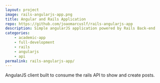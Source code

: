 ```yaml
---
layout: project
image: rails-angularjs-app.png
title: Angular and Rails Application
repo: https://github.com/joaomarcuslf/rails-angularjs-app
description: Simple angularJS application powered by Rails Back-end
categories:
    - academic-app
    - full-development
    - rails
    - angularjs
    - api
permalink: rails-angularjs-app/
---
```


AngularJS client built to consume the rails API to show and create posts.